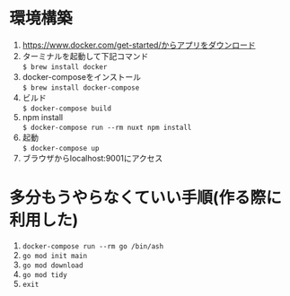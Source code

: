 # 環境構築
1. https://www.docker.com/get-started/からアプリをダウンロード
1. ターミナルを起動して下記コマンド  
  `$ brew install docker`
1. docker-composeをインストール  
  `$ brew install docker-compose`
1. ビルド  
  `$ docker-compose build`
1. npm install  
  `$ docker-compose run --rm nuxt npm install`
1. 起動  
  `$ docker-compose up`
1. ブラウザからlocalhost:9001にアクセス  

# 多分もうやらなくていい手順(作る際に利用した)
1. `docker-compose run --rm go /bin/ash`
1. `go mod init main`
1. `go mod download`
1. `go mod tidy`
1. `exit`